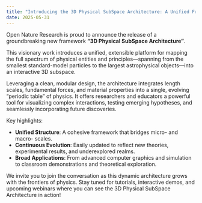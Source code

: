 ```yaml
---
title: "Introducing the 3D Physical SubSpace Architecture: A Unified Framework Bridging All Scales of Physics"
date: 2025-05-31
---
```


Open Nature Research is proud to announce the release of a groundbreaking new framework **“3D Physical SubSpace Architecture”**.

<!--more-->

This visionary work introduces a unified, extensible platform for mapping the full spectrum of physical entities and principles—spanning from the smallest standard-model particles to the largest astrophysical objects—into an interactive 3D subspace.

Leveraging a clean, modular design, the architecture integrates length scales, fundamental forces, and material properties into a single, evolving “periodic table” of physics. It offers researchers and educators a powerful tool for visualizing complex interactions, testing emerging hypotheses, and seamlessly incorporating future discoveries.

Key highlights:

- **Unified Structure**: A cohesive framework that bridges micro- and macro- scales.
- **Continuous Evolution**: Easily updated to reflect new theories, experimental results, and underexplored realms.
- **Broad Applications**: From advanced computer graphics and simulation to classroom demonstrations and theoretical exploration.

We invite you to join the conversation as this dynamic architecture grows with the frontiers of physics. Stay tuned for tutorials, interactive demos, and upcoming webinars where you can see the 3D Physical SubSpace Architecture in action!



